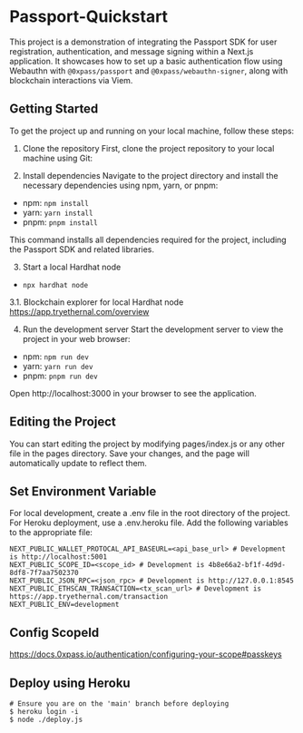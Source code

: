 # Passport-Quickstart

This project is a demonstration of integrating the Passport SDK for user registration, authentication, and message signing within a Next.js application. It showcases how to set up a basic authentication flow using Webauthn with `@0xpass/passport` and `@0xpass/webauthn-signer`, along with blockchain interactions via Viem.

## Getting Started

To get the project up and running on your local machine, follow these steps:

1. Clone the repository
   First, clone the project repository to your local machine using Git:

2. Install dependencies
   Navigate to the project directory and install the necessary dependencies using npm, yarn, or pnpm:

- npm: `npm install`
- yarn: `yarn install`
- pnpm: `pnpm install`

This command installs all dependencies required for the project, including the Passport SDK and related libraries.

3. Start a local Hardhat node
- `npx hardhat node`

3.1. Blockchain explorer for local Hardhat node
https://app.tryethernal.com/overview

4. Run the development server
   Start the development server to view the project in your web browser:

- npm: `npm run dev`
- yarn: `yarn run dev`
- pnpm: `pnpm run dev`

Open http://localhost:3000 in your browser to see the application.

## Editing the Project

You can start editing the project by modifying pages/index.js or any other file in the pages directory. Save your changes, and the page will automatically update to reflect them.

## Set Environment Variable
For local development, create a .env file in the root directory of the project. For Heroku deployment, use a .env.heroku file. Add the following variables to the appropriate file:
```
NEXT_PUBLIC_WALLET_PROTOCAL_API_BASEURL=<api_base_url> # Development is http://localhost:5001
NEXT_PUBLIC_SCOPE_ID=<scope_id> # Development is 4b8e66a2-bf1f-4d9d-8df8-7f7aa7502370
NEXT_PUBLIC_JSON_RPC=<json_rpc> # Development is http://127.0.0.1:8545
NEXT_PUBLIC_ETHSCAN_TRANSACTION=<tx_scan_url> # Development is https://app.tryethernal.com/transaction
NEXT_PUBLIC_ENV=development
```

## Config ScopeId
https://docs.0xpass.io/authentication/configuring-your-scope#passkeys

## Deploy using Heroku
```
# Ensure you are on the 'main' branch before deploying
$ heroku login -i
$ node ./deploy.js
```